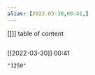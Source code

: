 ```yaml
---
alias: [2022-03-30,00:41,]
---
```

[[]]
table of content
```toc
```

[[2022-03-30]] 00:41

```query
"1250"
```